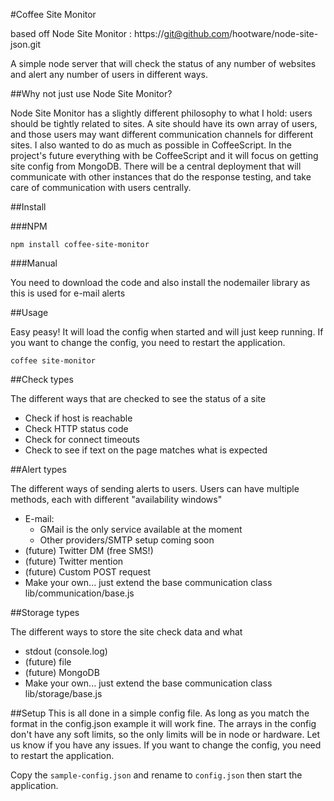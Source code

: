 #Coffee Site Monitor

based off Node Site Monitor : https://git@github.com/hootware/node-site-json.git

A simple node server that will check the status of any number of websites and alert any number of users in different ways.

##Why not just use Node Site Monitor?

Node Site Monitor has a slightly different philosophy to what I hold: users should be tightly related to sites. A site should have its own array of users, and those users may want different communication channels for different sites. I also wanted to do as much as possible in CoffeeScript.
In the project's future everything with be CoffeeScript and it will focus on getting site config from MongoDB. There will be a central deployment that will communicate with other instances that do the response testing, and take care of communication with users centrally.   

##Install

###NPM

    npm install coffee-site-monitor
    
###Manual

You need to download the code and also install the nodemailer library as this is used for e-mail alerts


##Usage

Easy peasy! It will load the config when started and will just keep running. If you want to change the config, you need to restart the application.

    coffee site-monitor

##Check types

The different ways that are checked to see the status of a site

*   Check if host is reachable
*   Check HTTP status code
*   Check for connect timeouts
*   Check to see if text on the page matches what is expected


##Alert types

The different ways of sending alerts to users. Users can have multiple methods, each with different "availability windows"

*   E-mail:
      *   GMail is the only service available at the moment
      *   Other providers/SMTP setup coming soon
*   (future) Twitter DM (free SMS!)
*   (future) Twitter mention
*   (future) Custom POST request
*   Make your own... just extend the base communication class lib/communication/base.js


##Storage types

The different ways to store the site check data and what

*   stdout (console.log)
*   (future) file
*   (future) MongoDB
*   Make your own... just extend the base communication class lib/storage/base.js


##Setup
This is all done in a simple config file. As long as you match the format in the config.json example it will work fine.
The arrays in the config don't have any soft limits, so the only limits will be in node or hardware. Let us know if you have any issues.
If you want to change the config, you need to restart the application.

Copy the `sample-config.json` and rename to `config.json` then start the application.